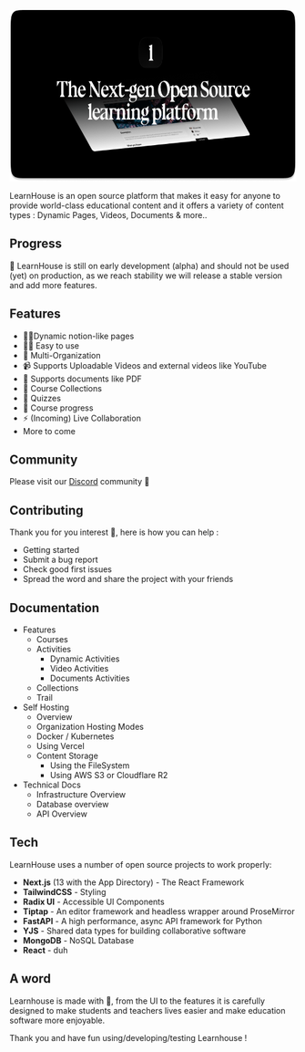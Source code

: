 

<p align="center">
  <a href="https://learnhouse.app">
    <img src=".github/images/readme.png" height="300">
  </a>
</p>

LearnHouse is an open source platform that makes it easy for anyone to provide world-class educational content and it offers a variety of content types : Dynamic Pages, Videos, Documents & more.. 

## Progress 

🚧 LearnHouse is still on early development (alpha) and should not be used (yet) on production, as we reach stability we will release a stable version and add more features.

## Features

- 📄✨Dynamic notion-like pages
- 👨‍🎓 Easy to use
- 👥 Multi-Organization
- 📹 Supports Uploadable Videos and external videos like YouTube 
- 📄 Supports documents like PDF
- 🍱 Course Collections
- 🙋 Quizzes 
- 👟 Course progress 
- ⚡ (Incoming) Live Collaboration 
- More to come

## Community 

Please visit our  [Discord](https://discord.gg/CMyZjjYZ6x) community 👋

## Contributing 

Thank you for you interest 💖, here is how you can help :  
 - Getting started 
 - Submit a bug report 
 - Check good first issues 
 - Spread the word and share the project with your friends 

## Documentation  

 - Features 
	 - Courses 
	 - Activities 
		 - Dynamic Activities 
		 - Video Activities 
		 - Documents Activities
	- Collections 
	- Trail 
- Self Hosting 
	- Overview
	- Organization Hosting Modes 
	- Docker / Kubernetes 
	- Using Vercel
	- Content Storage 
		- Using the FileSystem
		- Using AWS S3 or Cloudflare R2 
- Technical Docs 
	- Infrastructure Overview  
	- Database overview 
	- API Overview 

## Tech

LearnHouse uses a number of open source projects to work properly:

- **Next.js** (13 with the App Directory) - The React Framework
- **TailwindCSS** - Styling 
- **Radix UI** - Accessible UI Components 
- **Tiptap** - An editor framework and headless wrapper around ProseMirror
- **FastAPI** - A high performance, async API framework for Python
- **YJS** - Shared data types for building collaborative software
- **MongoDB** - NoSQL Database
- **React** - duh

## A word

Learnhouse is made with 💜, from the UI to the features it is carefully designed to make students and teachers lives easier and make education software more enjoyable. 

Thank you and have fun using/developing/testing Learnhouse !
